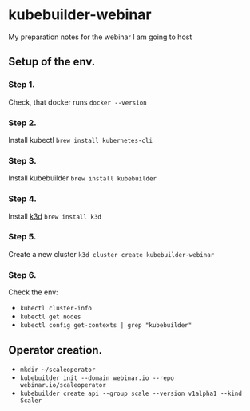 # kubebuilder-webinar
My preparation notes for the webinar I am going to host


## Setup of the env.
### Step 1.
Check, that docker runs `docker --version`

### Step 2.
Install kubectl `brew install kubernetes-cli`

### Step 3.
Install kubebuilder `brew install kubebuilder`

### Step 4.
Install [k3d](https://k3d.io/stable/) `brew install k3d`

### Step 5.
Create a new cluster `k3d cluster create kubebuilder-webinar`

### Step 6.
Check the env:
* `kubectl cluster-info`
* `kubectl get nodes`
* `kubectl config get-contexts | grep "kubebuilder"`

## Operator creation.
* `mkdir ~/scaleoperator`
* `kubebuilder init --domain webinar.io --repo webinar.io/scaleoperator`
* `kubebuilder create api --group scale --version v1alpha1 --kind Scaler`
